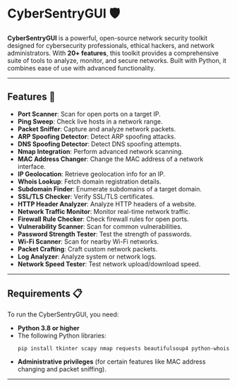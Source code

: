 # **CyberSentryGUI** 🛡️

**CyberSentryGUI** is a powerful, open-source network security toolkit designed for cybersecurity professionals, ethical hackers, and network administrators. With **20+ features**, this toolkit provides a comprehensive suite of tools to analyze, monitor, and secure networks. Built with Python, it combines ease of use with advanced functionality.

---

## **Features** 🌟

- **Port Scanner**: Scan for open ports on a target IP.
- **Ping Sweep**: Check live hosts in a network range.
- **Packet Sniffer**: Capture and analyze network packets.
- **ARP Spoofing Detector**: Detect ARP spoofing attacks.
- **DNS Spoofing Detector**: Detect DNS spoofing attempts.
- **Nmap Integration**: Perform advanced network scanning.
- **MAC Address Changer**: Change the MAC address of a network interface.
- **IP Geolocation**: Retrieve geolocation info for an IP.
- **Whois Lookup**: Fetch domain registration details.
- **Subdomain Finder**: Enumerate subdomains of a target domain.
- **SSL/TLS Checker**: Verify SSL/TLS certificates.
- **HTTP Header Analyzer**: Analyze HTTP headers of a website.
- **Network Traffic Monitor**: Monitor real-time network traffic.
- **Firewall Rule Checker**: Check firewall rules for open ports.
- **Vulnerability Scanner**: Scan for common vulnerabilities.
- **Password Strength Tester**: Test the strength of passwords.
- **Wi-Fi Scanner**: Scan for nearby Wi-Fi networks.
- **Packet Crafting**: Craft custom network packets.
- **Log Analyzer**: Analyze system or network logs.
- **Network Speed Tester**: Test network upload/download speed.

---

## **Requirements** 📋

To run the CyberSentryGUI, you need:

- **Python 3.8 or higher**
- The following Python libraries:
  ```bash
  pip install tkinter scapy nmap requests beautifulsoup4 python-whois speedtest-cli
  ```
- **Administrative privileges** (for certain features like MAC address changing and packet sniffing).

---
